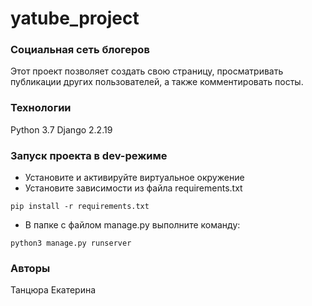 # yatube_project
### Социальная сеть блогеров
Этот проект позволяет создать свою страницу, просматривать публикации других пользователей, а также комментировать посты.
### Технологии
Python 3.7
Django 2.2.19
### Запуск проекта в dev-режиме
- Установите и активируйте виртуальное окружение
- Установите зависимости из файла requirements.txt
```
pip install -r requirements.txt
``` 
- В папке с файлом manage.py выполните команду:
```
python3 manage.py runserver
```
### Авторы
Танцюра Екатерина
